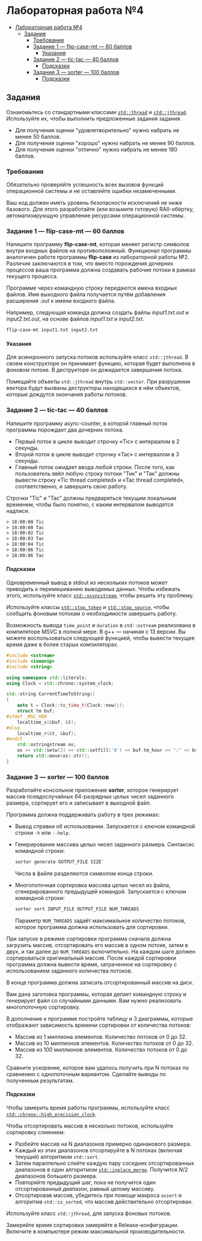 # Лабораторная работа №4

- [Лабораторная работа №4](#лабораторная-работа-4)
  - [Задания](#задания)
    - [Требования](#требования)
    - [Задание 1 — flip-case-mt — 60 баллов](#задание-1--flip-case-mt--60-баллов)
      - [Указания](#указания)
    - [Задание 2 — tic-tac — 40 баллов](#задание-2--tic-tac--40-баллов)
      - [Подсказки](#подсказки)
    - [Задание 3 — sorter — 100 баллов](#задание-3--sorter--100-баллов)
      - [Подсказки](#подсказки-1)

## Задания

Ознакомьтесь со стандартными классами [`std::thread`](https://en.cppreference.com/w/cpp/thread/thread)
и [`std::jthread`](https://en.cppreference.com/w/cpp/thread/jthread).
Используйте их, чтобы выполнить предложенные задания задания.

- Для получения оценки "удовлетворительно" нужно набрать не менее 50 баллов.
- Для получения оценки "хорошо" нужно набрать не менее 90 баллов.
- Для получения оценки "отлично" нужно набрать не менее 180 баллов.

### Требования

Обязательно проверяйте успешность всех вызовов функций операционной системы и не оставляйте ошибки незамеченными.

Ваш код должен иметь уровень безопасности исключений не ниже базового.
Для этого разработайте (или возьмите готовую) RAII-обёртку, автоматизирующую
управление ресурсами операционной системы.

### Задание 1 — flip-case-mt — 60 баллов

Напишите программу **flip-case-mt**, которая меняет регистр символов внутри входных файлов на противоположный.
Функционал программы аналогичен работе программы **flip-case** из лабораторной работы №2.
Различия заключаются в том, что вместо порождения дочерних процессов
ваша программа должна создавать рабочие потоки в рамках текущего процесса.

Программе через командную строку передаются имена входных файлов.
Имя выходного файла получается путём добавления расширения *.out* к имени входного файла.

Например, следующая команда должна создать файлы *input1.txt.out* и *input2.txt.out*, на основе файлов
*input1.txt* и *input2.txt*.

```bash
flip-case-mt input1.txt input2.txt
```

#### Указания

Для асинхронного запуска потоков используйте класс `std::jthread`.
В своем конструкторе он принимает функцию, которая будет выполнена в фоновом потоке.
В деструкторе он дожидается завершения потока.

Помещайте объекты `std::jthread` внутрь `std::vector`.
При разрушении вектора будут вызваны деструкторы находящихся в нём объектов, которые дождутся окончания работы потоков.

### Задание 2 — tic-tac — 40 баллов

Напишите программу async-counter, в которой главный поток программы порождает два дочерних потока.

- Первый поток в цикле выводит строчку «Tic» с интервалом в 2 секунды.
- Второй поток в цикле выводит строчку «Tac» с интервалом в 3 секунды.
- Главный поток ожидает ввода любой строки.
После того, как пользователь ввёл любую строку потоки "Тик" и "Так" должны вывести строку
«Tic thread completed» и «Tac thread completed», соответственно, и завершить свою работу.

Строчки "Tic" и "Tac" должны предваряться текущим локальным временем, чтобы было понятно, с каким интервалом выводятся надписи.

```txt
> 18:00:00 Tic
> 18:00:00 Tac
> 18:00:02 Tic
> 18:00:03 Tac
> 18:00:04 Tic
> 18:00:06 Tic
> 18:00:06 Tac
```

#### Подсказки

Одновременный вывод в stdout из нескольких потоков может приводить к перемешиванию выводимых данных.
Чтобы избежать этого, используйте класс [`std::osyncstream`](https://en.cppreference.com/w/cpp/io/basic_osyncstream),
чтобы решить эту проблему.

Используйте классы [`std::stop_token`](https://en.cppreference.com/w/cpp/thread/stop_token)
 и [`std::stop_source`](https://en.cppreference.com/w/cpp/thread/stop_token), чтобы сообщить фоновым потокам
о необходимости завершить работу.

Возможность вывода `time_point` и `duration` в `std::ostream` реализована в компиляторе MSVC в полной мере.
 В g++ — начиная с 13 версии.
 Вы можете воспользоваться следующей функцией, чтобы вывести текущее время даже в более старых компиляторах.

```c++
#include <sstream>
#include <iomanip>
#include <string>

using namespace std::literals;
using Clock = std::chrono::system_clock;

std::string CurrentTimeToString()
{
    auto t = Clock::to_time_t(Clock::now());
    struct tm buf;
#ifdef _MSC_VER
    localtime_s(&buf, &t);
#else
    localtime_r(&t, &buf);
#endif
    std::ostringstream os;
    os << std::setw(2) << std::setfill('0') << buf.tm_hour << ":" << buf    tm_min << ":" << buf.tm_sec;
    return std::move(os).str();
}
```

### Задание 3 — sorter — 100 баллов

Разработайте консольное приложение **sorter**, которое генерирует массив псевдослучайных
64-разрядных целых чисел заданного размера,
сортирует его и записывает в выходной файл.

Программа должна поддерживать работу в трех режимах:

- Вывод справки об использовании. Запускается с ключом командной строки `-h` или `--help`.
- Генерирование массива целых чисел заданного размера. Синтаксис командной строки:
  
  ```bash
  sorter generate OUTPUT_FILE SIZE`
  ```

  Числа в файле разделяются символом конца строки.
- Многопоточная сортировка массива целых чисел из файла, сгенерированного предыдущей командой.
  Запускается с ключом командной строки:
  
  ```bash
  sorter sort INPUT_FILE OUTPUT_FILE NUM_THREADS
  ```

  Параметр `NUM_THREADS` задаёт максимальное количество потоков, которое программа должна использовать для сортировки.
  
При запуске в режиме сортировки программа сначала должна загрузить массив, отсортировать его массив в одном потоке,
затем в двух, и так далее до `NUM_THREADS` включительно. На каждом шаге должен сортироваться оригинальный массив.
После каждой сортировки программа должна вывести время, затраченное на сортировку
с использованием заданного количества потоков.

В конце программа должна записать отсортированный массив на диск.

Вам дана заготовка программы, которая делает командную строку и генерирует файл со случайными данными.
Вам нужно реализовать многопоточную сортировку.

В дополнение к программе постройте таблицу и 3 диаграммы,
которые отображают зависимость времени сортировки от количества потоков:

- Массив из 1 миллиона элементов. Количество потоков от 0 до 32.
- Массив из 10 миллионов элементов. Количество потоков от 0 до 32.
- Массив из 100 миллионов элементов. Количество потоков от 0 до 32.

Сравните ускорение, которое вам удалось получить при N потоках по сравнению с однопоточным вариантом.
Сделайте выводы по полученным результатам.

#### Подсказки

Чтобы замерить время работы программы, используйте класс [`std::chrono::high_precision_clock`](https://en.cppreference.com/w/cpp/chrono/high_resolution_clock).

Чтобы отсортировать массив в несколько потоков, используйте сортировку слиянием:

- Разбейте массив на N диапазонов примерно одинакового размера.
- Каждый из этих диапазонов отсортируйте в N потоках (включая текущий) алгоритмом `std::sort`.
- Затем параллельно слейте каждую пару соседних отсортированных диапазонов в один
  алгоритмом [`std::inplace_merge`](https://en.cppreference.com/w/cpp/algorithm/inplace_merge).
  Получится $N/2$ диапазонов большего размера.
- Повторяйте предыдущий шаг, пока не получится один отсортированный диапазон, равный целому массиву.
- Отсортировав массив, убедитесь при помощи макроса `assert` и алгоритма `std::is_sorted`, что массив действительно отсортирован.

Используйте класс `std::jthread`, для запуска фоновых потоков.

Замеряйте время сортировки замеряйте в Release-конфигурации. Включите в компьютере режим максимальной производительности.
